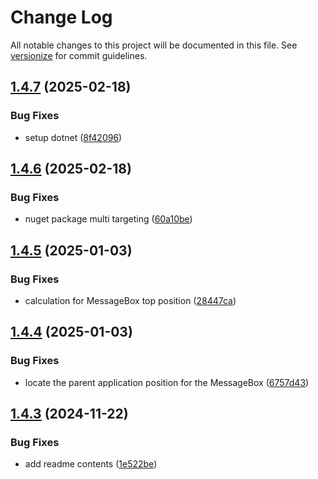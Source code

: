 # Change Log

All notable changes to this project will be documented in this file. See [versionize](https://github.com/versionize/versionize) for commit guidelines.

<a name="1.4.7"></a>
## [1.4.7](https://www.github.com/OpenCommissioning/OC_Assistant_Theme/releases/tag/v1.4.7) (2025-02-18)

### Bug Fixes

* setup dotnet ([8f42096](https://www.github.com/OpenCommissioning/OC_Assistant_Theme/commit/8f42096aa0470310801bbb3af2ffadbb9a5247f1))

<a name="1.4.6"></a>
## [1.4.6](https://www.github.com/OpenCommissioning/OC_Assistant_Theme/releases/tag/v1.4.6) (2025-02-18)

### Bug Fixes

* nuget package multi targeting ([60a10be](https://www.github.com/OpenCommissioning/OC_Assistant_Theme/commit/60a10be7ac96e8e3f48b2bf1815d17c4e4451790))

<a name="1.4.5"></a>
## [1.4.5](https://www.github.com/OpenCommissioning/OC_Assistant_Theme/releases/tag/v1.4.5) (2025-01-03)

### Bug Fixes

* calculation for MessageBox top position ([28447ca](https://www.github.com/OpenCommissioning/OC_Assistant_Theme/commit/28447ca39d0f492d58023e99857ba22c217b2e9c))

<a name="1.4.4"></a>
## [1.4.4](https://www.github.com/OpenCommissioning/OC_Assistant_Theme/releases/tag/v1.4.4) (2025-01-03)

### Bug Fixes

* locate the parent application position for the MessageBox ([6757d43](https://www.github.com/OpenCommissioning/OC_Assistant_Theme/commit/6757d435ece3ee1d2920fb784cd5adec51c9bb2c))

<a name="1.4.3"></a>
## [1.4.3](https://www.github.com/OpenCommissioning/OC_Assistant_Theme/releases/tag/v1.4.3) (2024-11-22)

### Bug Fixes

* add readme contents ([1e522be](https://www.github.com/OpenCommissioning/OC_Assistant_Theme/commit/1e522be8fe9e6fc4c4e4dc89f73b8514b77b6ba6))

